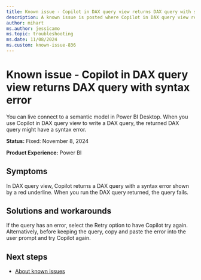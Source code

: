 ```yaml
---
title: Known issue - Copilot in DAX query view returns DAX query with syntax error
description: A known issue is posted where Copilot in DAX query view returns DAX query with syntax error.
author: mihart
ms.author: jessicamo
ms.topic: troubleshooting  
ms.date: 11/08/2024
ms.custom: known-issue-836
---
```


# Known issue - Copilot in DAX query view returns DAX query with syntax error

You can live connect to a semantic model in Power BI Desktop. When you use Copilot in DAX query view to write a DAX query, the returned DAX query might have a syntax error.

**Status:** Fixed: November 8, 2024

**Product Experience:** Power BI

## Symptoms

In DAX query view, Copilot returns a DAX query with a syntax error shown by a red underline. When you run the DAX query returned, the query fails.

## Solutions and workarounds

If the query has an error, select the Retry option to have Copilot try again. Alternatively, before keeping the query, copy and paste the error into the user prompt and try Copilot again.

## Next steps

- [About known issues](https://support.fabric.microsoft.com/known-issues)
